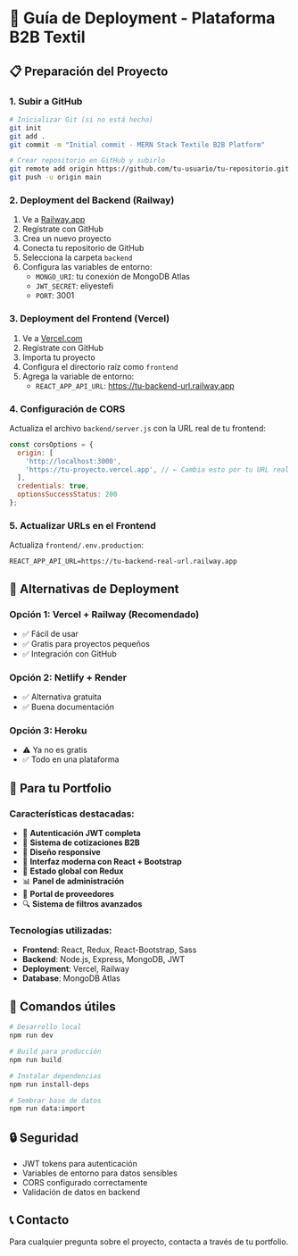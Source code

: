 # 🚀 Guía de Deployment - Plataforma B2B Textil

## 📋 Preparación del Proyecto

### 1. **Subir a GitHub**
```bash
# Inicializar Git (si no está hecho)
git init
git add .
git commit -m "Initial commit - MERN Stack Textile B2B Platform"

# Crear repositorio en GitHub y subirlo
git remote add origin https://github.com/tu-usuario/tu-repositorio.git
git push -u origin main
```

### 2. **Deployment del Backend (Railway)**

1. Ve a [Railway.app](https://railway.app)
2. Regístrate con GitHub
3. Crea un nuevo proyecto
4. Conecta tu repositorio de GitHub
5. Selecciona la carpeta `backend`
6. Configura las variables de entorno:
   - `MONGO_URI`: tu conexión de MongoDB Atlas
   - `JWT_SECRET`: eliyestefi
   - `PORT`: 3001

### 3. **Deployment del Frontend (Vercel)**

1. Ve a [Vercel.com](https://vercel.com)
2. Regístrate con GitHub
3. Importa tu proyecto
4. Configura el directorio raíz como `frontend`
5. Agrega la variable de entorno:
   - `REACT_APP_API_URL`: https://tu-backend-url.railway.app

### 4. **Configuración de CORS**

Actualiza el archivo `backend/server.js` con la URL real de tu frontend:

```javascript
const corsOptions = {
  origin: [
    'http://localhost:3000',
    'https://tu-proyecto.vercel.app', // ← Cambia esto por tu URL real
  ],
  credentials: true,
  optionsSuccessStatus: 200
};
```

### 5. **Actualizar URLs en el Frontend**

Actualiza `frontend/.env.production`:
```
REACT_APP_API_URL=https://tu-backend-real-url.railway.app
```

## 🔧 Alternativas de Deployment

### **Opción 1: Vercel + Railway (Recomendado)**
- ✅ Fácil de usar
- ✅ Gratis para proyectos pequeños
- ✅ Integración con GitHub

### **Opción 2: Netlify + Render**
- ✅ Alternativa gratuita
- ✅ Buena documentación

### **Opción 3: Heroku**
- ⚠️ Ya no es gratis
- ✅ Todo en una plataforma

## 🌟 Para tu Portfolio

### Características destacadas:
- 🔐 **Autenticación JWT completa**
- 🛒 **Sistema de cotizaciones B2B**
- 📱 **Diseño responsive**
- 🎨 **Interfaz moderna con React + Bootstrap**
- 🔄 **Estado global con Redux**
- 📊 **Panel de administración**
- 🏢 **Portal de proveedores**
- 🔍 **Sistema de filtros avanzados**

### Tecnologías utilizadas:
- **Frontend**: React, Redux, React-Bootstrap, Sass
- **Backend**: Node.js, Express, MongoDB, JWT
- **Deployment**: Vercel, Railway
- **Database**: MongoDB Atlas

## 📝 Comandos útiles

```bash
# Desarrollo local
npm run dev

# Build para producción
npm run build

# Instalar dependencias
npm run install-deps

# Sembrar base de datos
npm run data:import
```

## 🔒 Seguridad

- JWT tokens para autenticación
- Variables de entorno para datos sensibles
- CORS configurado correctamente
- Validación de datos en backend

## 📞 Contacto

Para cualquier pregunta sobre el proyecto, contacta a través de tu portfolio.

